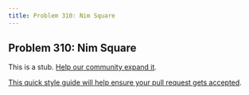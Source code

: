 ```yaml
---
title: Problem 310: Nim Square
---
```

## Problem 310: Nim Square

This is a stub. <a href='https://github.com/freecodecamp/guides/tree/master/src/pages/certifications/coding-interview-prep/project-euler/problem-310-nim-square/index.md' target='_blank' rel='nofollow'>Help our community expand it</a>.

<a href='https://github.com/freecodecamp/guides/blob/master/README.md' target='_blank' rel='nofollow'>This quick style guide will help ensure your pull request gets accepted</a>.

<!-- The article goes here, in GitHub-flavored Markdown. Feel free to add YouTube videos, images, and CodePen/JSBin embeds  -->
